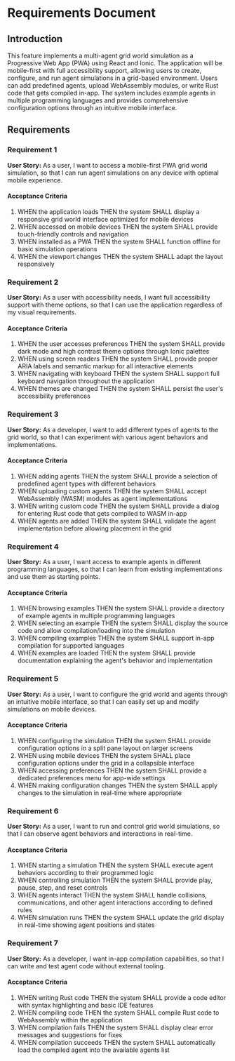 # Requirements Document

## Introduction

This feature implements a multi-agent grid world simulation as a Progressive Web App (PWA) using React and Ionic. The application will be mobile-first with full accessibility support, allowing users to create, configure, and run agent simulations in a grid-based environment. Users can add predefined agents, upload WebAssembly modules, or write Rust code that gets compiled in-app. The system includes example agents in multiple programming languages and provides comprehensive configuration options through an intuitive mobile interface.

## Requirements

### Requirement 1

**User Story:** As a user, I want to access a mobile-first PWA grid world simulation, so that I can run agent simulations on any device with optimal mobile experience.

#### Acceptance Criteria

1. WHEN the application loads THEN the system SHALL display a responsive grid world interface optimized for mobile devices
2. WHEN accessed on mobile devices THEN the system SHALL provide touch-friendly controls and navigation
3. WHEN installed as a PWA THEN the system SHALL function offline for basic simulation operations
4. WHEN the viewport changes THEN the system SHALL adapt the layout responsively

### Requirement 2

**User Story:** As a user with accessibility needs, I want full accessibility support with theme options, so that I can use the application regardless of my visual requirements.

#### Acceptance Criteria

1. WHEN the user accesses preferences THEN the system SHALL provide dark mode and high contrast theme options through Ionic palettes
2. WHEN using screen readers THEN the system SHALL provide proper ARIA labels and semantic markup for all interactive elements
3. WHEN navigating with keyboard THEN the system SHALL support full keyboard navigation throughout the application
4. WHEN themes are changed THEN the system SHALL persist the user's accessibility preferences

### Requirement 3

**User Story:** As a developer, I want to add different types of agents to the grid world, so that I can experiment with various agent behaviors and implementations.

#### Acceptance Criteria

1. WHEN adding agents THEN the system SHALL provide a selection of predefined agent types with different behaviors
2. WHEN uploading custom agents THEN the system SHALL accept WebAssembly (WASM) modules as agent implementations
3. WHEN writing custom code THEN the system SHALL provide a dialog for entering Rust code that gets compiled to WASM in-app
4. WHEN agents are added THEN the system SHALL validate the agent implementation before allowing placement in the grid

### Requirement 4

**User Story:** As a user, I want access to example agents in different programming languages, so that I can learn from existing implementations and use them as starting points.

#### Acceptance Criteria

1. WHEN browsing examples THEN the system SHALL provide a directory of example agents in multiple programming languages
2. WHEN selecting an example THEN the system SHALL display the source code and allow compilation/loading into the simulation
3. WHEN compiling examples THEN the system SHALL support in-app compilation for supported languages
4. WHEN examples are loaded THEN the system SHALL provide documentation explaining the agent's behavior and implementation

### Requirement 5

**User Story:** As a user, I want to configure the grid world and agents through an intuitive mobile interface, so that I can easily set up and modify simulations on mobile devices.

#### Acceptance Criteria

1. WHEN configuring the simulation THEN the system SHALL provide configuration options in a split pane layout on larger screens
2. WHEN using mobile devices THEN the system SHALL place configuration options under the grid in a collapsible interface
3. WHEN accessing preferences THEN the system SHALL provide a dedicated preferences menu for app-wide settings
4. WHEN making configuration changes THEN the system SHALL apply changes to the simulation in real-time where appropriate

### Requirement 6

**User Story:** As a user, I want to run and control grid world simulations, so that I can observe agent behaviors and interactions in real-time.

#### Acceptance Criteria

1. WHEN starting a simulation THEN the system SHALL execute agent behaviors according to their programmed logic
2. WHEN controlling simulation THEN the system SHALL provide play, pause, step, and reset controls
3. WHEN agents interact THEN the system SHALL handle collisions, communications, and other agent interactions according to defined rules
4. WHEN simulation runs THEN the system SHALL update the grid display in real-time showing agent positions and states

### Requirement 7

**User Story:** As a developer, I want in-app compilation capabilities, so that I can write and test agent code without external tooling.

#### Acceptance Criteria

1. WHEN writing Rust code THEN the system SHALL provide a code editor with syntax highlighting and basic IDE features
2. WHEN compiling code THEN the system SHALL compile Rust code to WebAssembly within the application
3. WHEN compilation fails THEN the system SHALL display clear error messages and suggestions for fixes
4. WHEN compilation succeeds THEN the system SHALL automatically load the compiled agent into the available agents list